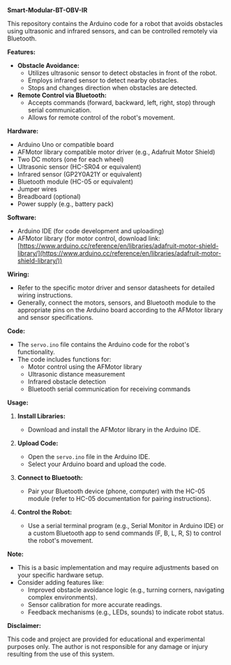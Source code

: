 

**Smart-Modular-BT-OBV-IR**

This repository contains the Arduino code for a robot that avoids obstacles using ultrasonic and infrared sensors, and can be controlled remotely via Bluetooth. 

**Features:**

* **Obstacle Avoidance:**
    * Utilizes ultrasonic sensor to detect obstacles in front of the robot.
    * Employs infrared sensor to detect nearby obstacles.
    * Stops and changes direction when obstacles are detected.
* **Remote Control via Bluetooth:**
    * Accepts commands (forward, backward, left, right, stop) through serial communication.
    * Allows for remote control of the robot's movement.

**Hardware:**

* Arduino Uno or compatible board
* AFMotor library compatible motor driver (e.g., Adafruit Motor Shield)
* Two DC motors (one for each wheel)
* Ultrasonic sensor (HC-SR04 or equivalent)
* Infrared sensor (GP2Y0A21Y or equivalent)
* Bluetooth module (HC-05 or equivalent)
* Jumper wires
* Breadboard (optional)
* Power supply (e.g., battery pack)

**Software:**

* Arduino IDE (for code development and uploading)
* AFMotor library (for motor control, download link: [https://www.arduino.cc/reference/en/libraries/adafruit-motor-shield-library/](https://www.arduino.cc/reference/en/libraries/adafruit-motor-shield-library/))

**Wiring:**

* Refer to the specific motor driver and sensor datasheets for detailed wiring instructions. 
* Generally, connect the motors, sensors, and Bluetooth module to the appropriate pins on the Arduino board according to the AFMotor library and sensor specifications.

**Code:**

* The `servo.ino` file contains the Arduino code for the robot's functionality.
* The code includes functions for:
    * Motor control using the AFMotor library
    * Ultrasonic distance measurement
    * Infrared obstacle detection
    * Bluetooth serial communication for receiving commands

**Usage:**

1. **Install Libraries:**
   * Download and install the AFMotor library in the Arduino IDE.

2. **Upload Code:**
   * Open the `servo.ino` file in the Arduino IDE.
   * Select your Arduino board and upload the code.

3. **Connect to Bluetooth:**
   * Pair your Bluetooth device (phone, computer) with the HC-05 module (refer to HC-05 documentation for pairing instructions).

4. **Control the Robot:**
   * Use a serial terminal program (e.g., Serial Monitor in Arduino IDE) or a custom Bluetooth app to send commands (F, B, L, R, S) to control the robot's movement.

**Note:**

* This is a basic implementation and may require adjustments based on your specific hardware setup.
* Consider adding features like:
    * Improved obstacle avoidance logic (e.g., turning corners, navigating complex environments).
    * Sensor calibration for more accurate readings.
    * Feedback mechanisms (e.g., LEDs, sounds) to indicate robot status.

**Disclaimer:**

This code and project are provided for educational and experimental purposes only. The author is not responsible for any damage or injury resulting from the use of this system.



